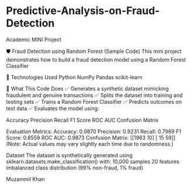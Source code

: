 # Predictive-Analysis-on-Fraud-Detection
Academic MINI Project

🛡️ Fraud Detection using Random Forest (Sample Code)
This mini project demonstrates how to build a fraud detection model using a Random Forest Classifier

🧠 Technologies Used
Python
NumPy
Pandas
scikit-learn

📌 What This Code Does
✅ Generates a synthetic dataset mimicking fraudulent and genuine transactions
✅ Splits the dataset into training and testing sets
✅ Trains a Random Forest Classifier
✅ Predicts outcomes on test data
✅ Evaluates the model using:

Accuracy
Precision
Recall
F1 Score
ROC AUC
Confusion Matrix

Evaluation Metrics:
Accuracy: 0.9870
Precision: 0.9231
Recall: 0.7969
F1 Score: 0.8559
ROC AUC: 0.9873
Confusion Matrix:
[[1963   10]
 [  15   59]]
(Note: Actual values may vary slightly each time due to randomness.)

Dataset
The dataset is synthetically generated using sklearn.datasets.make_classification() with:
10,000 samples
20 features
Imbalanced class distribution (99% non-fraud, 1% fraud)

Muzammil Khan
